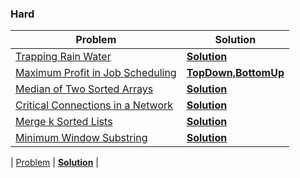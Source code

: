 ### Hard

| Problem | Solution |
| ------------ |  ------------ | 
| [Trapping Rain Water](https://leetcode.com/problems/trapping-rain-water/) | [**Solution**]() | 
| [Maximum Profit in Job Scheduling](https://leetcode.com/problems/maximum-profit-in-job-scheduling/) | [**TopDown,BottomUp**](hard/Maximum_Profit_in_Job_Scheduling) | 
| [Median of Two Sorted Arrays](https://leetcode.com/problems/median-of-two-sorted-arrays/) | [**Solution**]() | 
| [Critical Connections in a Network](https://leetcode.com/problems/critical-connections-in-a-network/) | [**Solution**]() | 
| [Merge k Sorted Lists](https://leetcode.com/problems/merge-k-sorted-lists/) | [**Solution**]() | 
| [Minimum Window Substring](https://leetcode.com/problems/minimum-window-substring/) | [**Solution**]() | 


| [Problem]() | [**Solution**]() | 